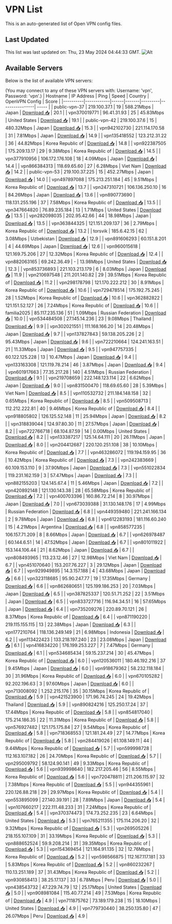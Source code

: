# VPN List

This is an auto-generated list of Open VPN config files.

## Last Updated

This list was last updated on: Thu, 23 May 2024 04:44:33 GMT.
![Alt](https://repobeats.axiom.co/api/embed/186b98318ef1479477931607c1ad7d823f12451f.svg "Repobeats analytics image")

## Available Servers

Below is the list of available VPN servers:

(You may connect to any of these VPN servers with: Username: 'vpn', Password: 'vpn'.)
| Hostname | IP Address | Ping | Speed | Country | OpenVPN Config | Score |
|----------|------------|------|-------|---------|----------------| ----- |
| public-vpn-37 | 219.100.37.1 | 19 | 588.21Mbps | Japan | [Download 📥](./configs/server_0_JP.ovpn) | 20.1 |
| vpn370019771 | 96.41.31.93 | 25 | 45.83Mbps | United States | [Download 📥](./configs/server_1_US.ovpn) | 19.1 |
| public-vpn-42 | 219.100.37.6 | 15 | 480.32Mbps | Japan | [Download 📥](./configs/server_2_JP.ovpn) | 15.3 |
| vpn942102730 | 221.114.170.58 | 31 | 7.81Mbps | Japan | [Download 📥](./configs/server_3_JP.ovpn) | 14.9 |
| vpn135418552 | 123.212.31.22 | 36 | 44.82Mbps | Korea Republic of | [Download 📥](./configs/server_4_KR.ovpn) | 14.8 |
| vpn922387505 | 175.209.13.17 | 29 | 9.38Mbps | Korea Republic of | [Download 📥](./configs/server_5_KR.ovpn) | 14.5 |
| vpn377910956 | 106.172.176.108 | 18 | 4.09Mbps | Japan | [Download 📥](./configs/server_6_JP.ovpn) | 14.4 |
| vpn866384313 | 118.69.65.60 | 27 | 6.28Mbps | Viet Nam | [Download 📥](./configs/server_7_VN.ovpn) | 14.2 |
| public-vpn-53 | 219.100.37.225 | 15 | 452.27Mbps | Japan | [Download 📥](./configs/server_8_JP.ovpn) | 14.0 |
| vpn497897088 | 175.213.251.184 | 45 | 9.51Mbps | Korea Republic of | [Download 📥](./configs/server_9_KR.ovpn) | 13.7 |
| vpn247310721 | 106.136.250.10 | 16 | 84.26Mbps | Japan | [Download 📥](./configs/server_10_JP.ovpn) | 13.6 |
| vpn890773690 | 118.131.255.196 | 37 | 7.58Mbps | Korea Republic of | [Download 📥](./configs/server_11_KR.ovpn) | 13.5 |
| vpn347664820 | 76.89.235.184 | 13 | 1.71Mbps | United States | [Download 📥](./configs/server_12_US.ovpn) | 13.5 |
| vpn282098035 | 202.95.42.66 | 44 | 18.98Mbps | Japan | [Download 📥](./configs/server_13_JP.ovpn) | 13.5 |
| vpn363844325 | 121.151.209.137 | 36 | 2.79Mbps | Korea Republic of | [Download 📥](./configs/server_14_KR.ovpn) | 13.2 |
| torsvik | 185.6.42.15 | 62 | 3.08Mbps | Uzbekistan | [Download 📥](./configs/server_15_UZ.ovpn) | 12.9 |
| vpn891606293 | 60.151.8.201 | 4 | 44.69Mbps | Japan | [Download 📥](./configs/server_16_JP.ovpn) | 12.6 |
| vpn960015618 | 121.169.75.206 | 27 | 12.32Mbps | Korea Republic of | [Download 📥](./configs/server_17_KR.ovpn) | 12.4 |
| vpn882063165 | 69.242.36.49 | - | 13.98Mbps | United States | [Download 📥](./configs/server_18_US.ovpn) | 12.3 |
| vpn853736893 | 221.103.213.179 | 6 | 8.03Mbps | Japan | [Download 📥](./configs/server_19_JP.ovpn) | 11.9 |
| vpn210697548 | 211.201.140.82 | 29 | 39.51Mbps | Korea Republic of | [Download 📥](./configs/server_20_KR.ovpn) | 11.2 |
| vpn298178798 | 121.170.222.212 | 30 | 8.91Mbps | Korea Republic of | [Download 📥](./configs/server_21_KR.ovpn) | 10.6 |
| vpn729478514 | 175.192.75.245 | 28 | 1.52Mbps | Korea Republic of | [Download 📥](./configs/server_22_KR.ovpn) | 10.6 |
| vpn362882822 | 121.151.52.127 | 26 | 7.24Mbps | Korea Republic of | [Download 📥](./configs/server_23_KR.ovpn) | 10.6 |
| familia2025 | 85.117.235.136 | 51 | 1.09Mbps | Russian Federation | [Download 📥](./configs/server_24_RU.ovpn) | 10.0 |
| vpn534484508 | 27.145.14.236 | 23 | 9.08Mbps | Thailand | [Download 📥](./configs/server_25_TH.ovpn) | 9.9 |
| vpn302021551 | 111.168.166.20 | 14 | 20.48Mbps | Japan | [Download 📥](./configs/server_26_JP.ovpn) | 9.7 |
| vpn137827843 | 59.138.205.226 | 2 | 95.43Mbps | Japan | [Download 📥](./configs/server_27_JP.ovpn) | 9.6 |
| vpn722210664 | 124.241.163.51 | 21 | 11.33Mbps | Japan | [Download 📥](./configs/server_28_JP.ovpn) | 9.5 |
| vpn947757335 | 60.122.125.228 | 13 | 10.47Mbps | Japan | [Download 📥](./configs/server_29_JP.ovpn) | 9.4 |
| vpn133163308 | 121.119.78.214 | 46 | 3.87Mbps | Japan | [Download 📥](./configs/server_30_JP.ovpn) | 9.4 |
| vpn601917663 | 77.35.217.28 | 140 | 4.51Mbps | Russian Federation | [Download 📥](./configs/server_31_RU.ovpn) | 9.1 |
| vpn219708659 | 222.148.123.114 | 22 | 6.62Mbps | Japan | [Download 📥](./configs/server_32_JP.ovpn) | 9.0 |
| vpn831500470 | 118.69.65.60 | 28 | 5.39Mbps | Viet Nam | [Download 📥](./configs/server_33_VN.ovpn) | 8.5 |
| vpn110532732 | 211.184.148.158 | 32 | 0.65Mbps | Korea Republic of | [Download 📥](./configs/server_34_KR.ovpn) | 8.5 |
| vpn509508713 | 112.212.222.81 | 40 | 9.46Mbps | Korea Republic of | [Download 📥](./configs/server_35_KR.ovpn) | 8.4 |
| vpn918805802 | 126.125.52.148 | 11 | 25.94Mbps | Japan | [Download 📥](./configs/server_36_JP.ovpn) | 8.2 |
| vpn318839044 | 124.97.80.30 | 11 | 27.57Mbps | Japan | [Download 📥](./configs/server_37_JP.ovpn) | 8.2 |
| vpn722766718 | 68.104.87.59 | 14 | 0.00Mbps | United States | [Download 📥](./configs/server_38_US.ovpn) | 8.2 |
| vpn133387217 | 125.14.64.111 | 20 | 26.11Mbps | Japan | [Download 📥](./configs/server_39_JP.ovpn) | 8.0 |
| vpn204412687 | 220.120.251.108 | 38 | 10.10Mbps | Korea Republic of | [Download 📥](./configs/server_40_KR.ovpn) | 7.7 |
| vpn463286072 | 119.194.159.95 | 36 | 10.42Mbps | Korea Republic of | [Download 📥](./configs/server_41_KR.ovpn) | 7.3 |
| vpn242383669 | 60.109.153.110 | 9 | 37.90Mbps | Japan | [Download 📥](./configs/server_42_JP.ovpn) | 7.3 |
| vpn551022834 | 119.231.162.159 | 3 | 57.47Mbps | Japan | [Download 📥](./configs/server_43_JP.ovpn) | 7.3 |
| vpn882155203 | 124.145.67.4 | 11 | 5.46Mbps | Japan | [Download 📥](./configs/server_44_JP.ovpn) | 7.2 |
| vpn420892148 | 121.130.143.38 | 28 | 65.58Mbps | Korea Republic of | [Download 📥](./configs/server_45_KR.ovpn) | 7.2 |
| vpn400703396 | 160.86.72.214 | 8 | 30.97Mbps | Japan | [Download 📥](./configs/server_46_JP.ovpn) | 7.0 |
| vpn673039388 | 31.130.148.176 | 17 | 4.99Mbps | Russian Federation | [Download 📥](./configs/server_47_RU.ovpn) | 6.8 |
| vpn449359480 | 221.241.166.134 | 2 | 9.78Mbps | Japan | [Download 📥](./configs/server_48_JP.ovpn) | 6.8 |
| vpn612283193 | 181.116.60.240 | 15 | 4.21Mbps | Argentina | [Download 📥](./configs/server_49_AR.ovpn) | 6.8 |
| vpn858577235 | 106.157.71.209 | 8 | 8.66Mbps | Japan | [Download 📥](./configs/server_50_JP.ovpn) | 6.7 |
| vpn626978487 | 60.144.6.51 | 14 | 47.52Mbps | Japan | [Download 📥](./configs/server_51_JP.ovpn) | 6.7 |
| vpn801011922 | 153.144.106.44 | 21 | 8.62Mbps | Japan | [Download 📥](./configs/server_52_JP.ovpn) | 6.7 |
| vpn808493965 | 113.23.12.46 | 27 | 12.98Mbps | Viet Nam | [Download 📥](./configs/server_53_VN.ovpn) | 6.7 |
| vpn451070640 | 153.207.76.227 | 3 | 29.12Mbps | Japan | [Download 📥](./configs/server_54_JP.ovpn) | 6.7 |
| vpn929949895 | 14.3.157.188 | 4 | 43.68Mbps | Japan | [Download 📥](./configs/server_55_JP.ovpn) | 6.6 |
| vpn323118685 | 95.90.247.77 | 19 | 17.35Mbps | Germany | [Download 📥](./configs/server_56_DE.ovpn) | 6.6 |
| vpn862680651 | 125.199.186.253 | 20 | 7.03Mbps | Japan | [Download 📥](./configs/server_57_JP.ovpn) | 6.5 |
| vpn387825337 | 120.51.71.252 | 22 | 3.51Mbps | Japan | [Download 📥](./configs/server_58_JP.ovpn) | 6.5 |
| vpn833727716 | 116.94.34.51 | 16 | 57.65Mbps | Japan | [Download 📥](./configs/server_59_JP.ovpn) | 6.4 |
| vpn735209276 | 220.89.70.121 | 26 | 8.37Mbps | Korea Republic of | [Download 📥](./configs/server_60_KR.ovpn) | 6.4 |
| vpn871190220 | 219.115.155.115 | 13 | 22.38Mbps | Japan | [Download 📥](./configs/server_61_JP.ovpn) | 6.3 |
| vpn177210764 | 118.136.249.149 | 21 | 6.98Mbps | Indonesia | [Download 📥](./configs/server_62_ID.ovpn) | 6.2 |
| vpn113422423 | 133.218.197.240 | 23 | 23.08Mbps | Japan | [Download 📥](./configs/server_63_JP.ovpn) | 6.1 |
| vpn416834220 | 176.199.253.227 | 7 | 7.47Mbps | Germany | [Download 📥](./configs/server_64_DE.ovpn) | 6.1 |
| vpn534685434 | 59.15.237.214 | 30 | 45.47Mbps | Korea Republic of | [Download 📥](./configs/server_65_KR.ovpn) | 6.0 |
| vpn120536011 | 180.46.192.216 | 37 | 9.45Mbps | Japan | [Download 📥](./configs/server_66_JP.ovpn) | 6.0 |
| vpn918679362 | 58.232.118.184 | 30 | 31.96Mbps | Korea Republic of | [Download 📥](./configs/server_67_KR.ovpn) | 6.0 |
| vpn670105282 | 92.202.196.63 | 3 | 97.60Mbps | Japan | [Download 📥](./configs/server_68_JP.ovpn) | 6.0 |
| vpn713008092 | 1.252.215.176 | 35 | 30.15Mbps | Korea Republic of | [Download 📥](./configs/server_69_KR.ovpn) | 5.9 |
| vpn421523900 | 171.96.74.245 | 24 | 19.42Mbps | Thailand | [Download 📥](./configs/server_70_TH.ovpn) | 5.9 |
| vpn890824216 | 125.250.17.24 | 37 | 17.44Mbps | Korea Republic of | [Download 📥](./configs/server_71_KR.ovpn) | 5.8 |
| vpn854817040 | 175.214.186.35 | 22 | 11.31Mbps | Korea Republic of | [Download 📥](./configs/server_72_KR.ovpn) | 5.8 |
| vpn576927482 | 121.175.175.84 | 27 | 9.54Mbps | Korea Republic of | [Download 📥](./configs/server_73_KR.ovpn) | 5.8 |
| vpn718368553 | 121.181.24.49 | 27 | 14.77Mbps | Korea Republic of | [Download 📥](./configs/server_74_KR.ovpn) | 5.8 |
| vpn284419026 | 61.108.149.11 | 44 | 9.44Mbps | Korea Republic of | [Download 📥](./configs/server_75_KR.ovpn) | 5.7 |
| vpn599998728 | 112.163.107.182 | 26 | 24.70Mbps | Korea Republic of | [Download 📥](./configs/server_76_KR.ovpn) | 5.7 |
| vpn295009792 | 58.124.90.141 | 49 | 9.33Mbps | Korea Republic of | [Download 📥](./configs/server_77_KR.ovpn) | 5.6 |
| vpn939998640 | 182.217.205.46 | 56 | 8.55Mbps | Korea Republic of | [Download 📥](./configs/server_78_KR.ovpn) | 5.6 |
| vpn720478811 | 211.206.115.97 | 32 | 7.38Mbps | Korea Republic of | [Download 📥](./configs/server_79_KR.ovpn) | 5.5 |
| vpn944355961 | 220.126.88.218 | 29 | 29.97Mbps | Korea Republic of | [Download 📥](./configs/server_80_KR.ovpn) | 5.4 |
| vpn553895099 | 27.140.39.191 | 28 | 7.89Mbps | Japan | [Download 📥](./configs/server_81_JP.ovpn) | 5.4 |
| vpn107660217 | 222.111.48.233 | 31 | 7.24Mbps | Korea Republic of | [Download 📥](./configs/server_82_KR.ovpn) | 5.4 |
| vpn370374473 | 174.73.252.235 | 23 | 6.64Mbps | United States | [Download 📥](./configs/server_83_US.ovpn) | 5.3 |
| vpn765211355 | 175.114.206.20 | 32 | 9.32Mbps | Korea Republic of | [Download 📥](./configs/server_84_KR.ovpn) | 5.3 |
| vpn269505226 | 218.155.107.109 | 31 | 33.19Mbps | Korea Republic of | [Download 📥](./configs/server_85_KR.ovpn) | 5.3 |
| vpn888652524 | 59.9.208.214 | 31 | 39.35Mbps | Korea Republic of | [Download 📥](./configs/server_86_KR.ovpn) | 5.3 |
| vpn154369454 | 121.164.91.135 | 32 | 12.76Mbps | Korea Republic of | [Download 📥](./configs/server_87_KR.ovpn) | 5.2 |
| vpn598566875 | 112.167.117.181 | 33 | 5.83Mbps | Korea Republic of | [Download 📥](./configs/server_88_KR.ovpn) | 5.2 |
| vpn860232267 | 110.13.251.189 | 37 | 31.43Mbps | Korea Republic of | [Download 📥](./configs/server_89_KR.ovpn) | 5.2 |
| vpn930858413 | 38.25.17.137 | 33 | 6.78Mbps | Peru | [Download 📥](./configs/server_90_PE.ovpn) | 5.0 |
| vpn438543732 | 47.229.74.79 | 12 | 25.17Mbps | United States | [Download 📥](./configs/server_91_US.ovpn) | 5.0 |
| vpn908981084 | 115.40.77.214 | 49 | 7.53Mbps | Korea Republic of | [Download 📥](./configs/server_92_KR.ovpn) | 4.9 |
| vpn711875762 | 73.189.179.238 | 15 | 18.10Mbps | United States | [Download 📥](./configs/server_93_US.ovpn) | 4.9 |
| vpn779730440 | 38.250.135.80 | 47 | 26.07Mbps | Peru | [Download 📥](./configs/server_94_PE.ovpn) | 4.9 |
